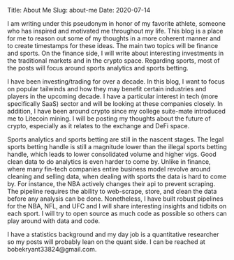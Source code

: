 Title: About Me
Slug: about-me
Date: 2020-07-14
<!--- Modified: 2017-11-27 12:30 -->
<!--- Category: About <br> -->
<!--- Tags: Introduction, Misc -->
<!--- Authors: Bobe Kryant -->
<!--- Summary: What does your post talk about? Write here. -->

<p>I am writing under this pseudonym in honor of my favorite athlete, someone who has inspired and motivated me throughout my life. This blog is a place for me to reason out some of my thoughts in a more coherent manner and to create timestamps for these ideas. The main two topics will be finance and sports.
On the finance side, I will write about interesting investments in the traditional markets and in the crypto space. Regarding sports, most of the posts will focus around 
sports analytics and sports betting. </p>

<p>I have been investing/trading for over a decade. In this blog, I want to focus on popular tailwinds and how they may benefit certain industries and players in the upcoming decade.
I have a particular interest in tech (more specifically SaaS) sector and will be looking at these companies closely. In addition, I have been around crypto since my college suite-mate introduced me to Litecoin mining. I will be posting my thoughts about the future of crypto, especially as it relates to the exchange and DeFi space.
</p>

<p>
Sports analytics and sports betting are still in the nascent stages. The legal sports betting handle is still a magnitude lower than the illegal sports betting handle, which leads to lower consolidated volume and higher vigs. Good clean data to do analytics is even harder to come by.
Unlike in finance, where many fin-tech companies entire business model revolve around cleaning and selling data, when dealing with sports the data is hard to come by. For instance, the NBA actively changes their api to prevent scraping. The pipeline requires the ability to web-scrape, store, and clean the data before any analysis can be done.
Nonetheless, I have built robust pipelines for the NBA, NFL, and UFC and I will share interesting insights and tidbits on each sport. I will try to open source as much code as possible so others can play around with data and code.
</p>
I have a statistics background and my day job is a quantitative researcher so my posts will probably lean on the quant side. I can be reached at bobekryant33824@gmail.com.

